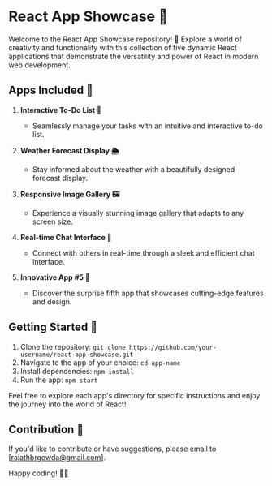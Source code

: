 # React App Showcase 🚀

Welcome to the React App Showcase repository! 🌟 Explore a world of creativity and functionality with this collection of five dynamic React applications that demonstrate the versatility and power of React in modern web development.

## Apps Included 📱

1. **Interactive To-Do List 📝**
   - Seamlessly manage your tasks with an intuitive and interactive to-do list.

2. **Weather Forecast Display 🌦️**
   - Stay informed about the weather with a beautifully designed forecast display.

3. **Responsive Image Gallery 🖼️**
   - Experience a visually stunning image gallery that adapts to any screen size.

4. **Real-time Chat Interface 💬**
   - Connect with others in real-time through a sleek and efficient chat interface.

5. **Innovative App #5 🚀**
   - Discover the surprise fifth app that showcases cutting-edge features and design.

## Getting Started 🚀

1. Clone the repository: `git clone https://github.com/your-username/react-app-showcase.git`
2. Navigate to the app of your choice: `cd app-name`
3. Install dependencies: `npm install`
4. Run the app: `npm start`

Feel free to explore each app's directory for specific instructions and enjoy the journey into the world of React!

## Contribution 🤝

If you'd like to contribute or have suggestions, please email to [rajathbrgowda@gmail.com].

Happy coding! 🚀✨